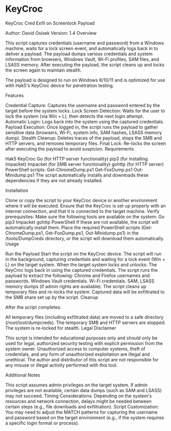 # KeyCroc
KeyCroc Cred Exfil on Screenlock Payload

Author: David Osisek
Version: 1.4
Overview

This script captures credentials (username and password) from a Windows machine, waits for a lock screen event, and automatically logs back in to deliver a payload. The payload dumps various credentials and system information from browsers, Windows Vault, Wi-Fi profiles, SAM files, and LSASS memory. After executing the payload, the script cleans up and locks the screen again to maintain stealth.

The payload is designed to run on Windows 8/10/11 and is optimized for use with Hak5's KeyCroc device for penetration testing.

Features

Credential Capture: Captures the username and password entered by the target before the system locks.
Lock Screen Detection: Waits for the user to lock the system (via Win + L), then detects the next login attempt.
Automatic Login: Logs back into the system using the captured credentials.
Payload Execution: Once logged in, the script runs the payload to gather sensitive data (browsers, Wi-Fi, system info, SAM hashes, LSASS memory dump).
Stealth Cleanup: Deletes traces of the payload, stops the SMB and HTTP servers, and removes temporary files.
Final Lock: Re-locks the screen after executing the payload to avoid suspicion.
Requirements

Hak5 KeyCroc
Go (for HTTP server functionality)
pip3 (for installing Impacket)
Impacket (for SMB server functionality)
gohttp (for HTTP server)
PowerShell scripts:
Get-ChromeDump.ps1
Get-FoxDump.ps1
Out-Minidump.ps1
The script automatically installs and downloads these dependencies if they are not already installed.

Installation

Clone or copy the script to your KeyCroc device or another environment where it will be executed.
Ensure that the KeyCroc is set up properly with an internet connection, and that it is connected to the target machine.
Verify prerequisites: Make sure the following tools are available on the system:
Go
pip3
Impacket
gohttp
PowerShell
If these are not available, the script will automatically install them.
Place the required PowerShell scripts (Get-ChromeDump.ps1, Get-FoxDump.ps1, Out-Minidump.ps1) in the /tools/DumpCreds directory, or the script will download them automatically.
Usage

Run the Payload
Start the script on the KeyCroc device.
The script will run in the background, capturing credentials and waiting for a lock event (Win + L) on the target system.
When the target system locks and unlocks:
The KeyCroc logs back in using the captured credentials.
The script runs the payload to extract the following:
Chrome and Firefox usernames and passwords.
Windows Vault credentials.
Wi-Fi credentials.
SAM, LSASS memory dumps (if admin rights are available).
The script cleans up temporary files and re-locks the system.
Captured data will be exfiltrated to the SMB share set up by the script.
Cleanup

After the script completes:

All temporary files (including exfiltrated data) are moved to a safe directory (/root/loot/dumpcreds).
The temporary SMB and HTTP servers are stopped.
The system is re-locked for stealth.
Legal Disclaimer

This script is intended for educational purposes only and should only be used for legal, authorized security testing with explicit permission from the system owner. Unauthorized access to computer systems, theft of credentials, and any form of unauthorized exploitation are illegal and unethical. The author and distributor of this script are not responsible for any misuse or illegal activity performed with this tool.

Additional Notes

This script assumes admin privileges on the target system. If admin privileges are not available, certain data dumps (such as SAM and LSASS) may not succeed.
Timing Considerations: Depending on the system's resources and network connection, delays might be needed between certain steps (e.g., file downloads and exfiltration).
Script Customization: You may need to adjust the MATCH patterns for capturing the username and password based on the target environment (e.g., if the system requires a specific login format or process).
